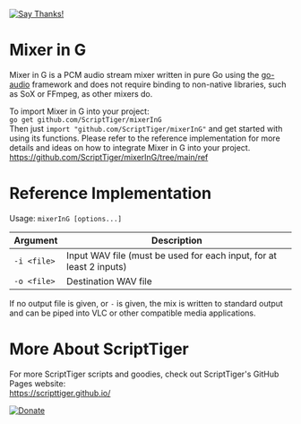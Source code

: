 [![Say Thanks!](https://img.shields.io/badge/Say%20Thanks-!-1EAEDB.svg)](https://docs.google.com/forms/d/e/1FAIpQLSfBEe5B_zo69OBk19l3hzvBmz3cOV6ol1ufjh0ER1q3-xd2Rg/viewform)

# Mixer in G
Mixer in G is a PCM audio stream mixer written in pure Go using the [go-audio](https://github.com/go-audio) framework and does not require binding to non-native libraries, such as SoX or FFmpeg, as other mixers do.

To import Mixer in G into your project:  
`go get github.com/ScriptTiger/mixerInG`  
Then just `import "github.com/ScriptTiger/mixerInG"` and get started with using its functions. Please refer to the reference implementation for more details and ideas on how to integrate Mixer in G into your project.  
https://github.com/ScriptTiger/mixerInG/tree/main/ref

# Reference Implementation

Usage: `mixerInG [options...]`

Argument               | Description
-----------------------|--------------------------------------------------------------------------------------------------------
 `-i <file>`           | Input WAV file (must be used for each input, for at least 2 inputs)
 `-o <file>`           | Destination WAV file

If no output file is given, or `-` is given, the mix is written to standard output and can be piped into VLC or other compatible media applications.

# More About ScriptTiger

For more ScriptTiger scripts and goodies, check out ScriptTiger's GitHub Pages website:  
https://scripttiger.github.io/

[![Donate](https://www.paypalobjects.com/en_US/i/btn/btn_donateCC_LG.gif)](https://www.paypal.com/cgi-bin/webscr?cmd=_s-xclick&hosted_button_id=MZ4FH4G5XHGZ4)

